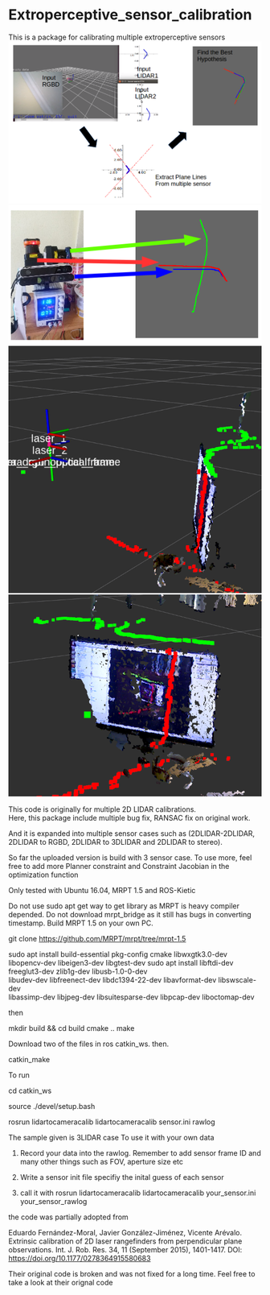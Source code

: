 # Extroperceptive_sensor_calibration
This is a package for calibrating multiple extroperceptive sensors
![alt tag](https://github.com/snakehaihai/Extroperceptive_sensor_calibration/blob/master/output/process.png) 
![alt tag](https://github.com/snakehaihai/Extroperceptive_sensor_calibration/blob/master/output/result.png) 
![alt tag](https://github.com/snakehaihai/Extroperceptive_sensor_calibration/blob/master/output/calibout.png) 
![alt tag](https://github.com/snakehaihai/Extroperceptive_sensor_calibration/blob/master/output/calibout1.png) 

This code is originally for multiple 2D LIDAR calibrations.  
Here, this package include multiple bug fix, RANSAC fix on original work. 

And it is expanded into multiple sensor cases such as 
(2DLIDAR-2DLIDAR,  2DLIDAR to RGBD, 2DLIDAR to 3DLIDAR and 2DLIDAR to stereo).

So far the uploaded version is build with 3 sensor case. To use more, feel free to add more 
Planner constraint and Constraint Jacobian in the optimization function 


Only tested with Ubuntu 16.04, MRPT 1.5 and ROS-Kietic

Do not use sudo apt get way to get library as MRPT is heavy compiler depended.
Do not download mrpt_bridge as it still has bugs in converting timestamp.
Build MRPT 1.5 on your own PC. 

git clone https://github.com/MRPT/mrpt/tree/mrpt-1.5

sudo apt install build-essential pkg-config cmake libwxgtk3.0-dev \
libopencv-dev libeigen3-dev libgtest-dev
sudo apt install libftdi-dev freeglut3-dev zlib1g-dev libusb-1.0-0-dev \
libudev-dev libfreenect-dev libdc1394-22-dev libavformat-dev libswscale-dev \
libassimp-dev libjpeg-dev   libsuitesparse-dev libpcap-dev liboctomap-dev

then 

mkdir build && cd build
cmake ..
make



Download two of the files in ros catkin_ws.
then. 

catkin_make


To run 

cd catkin_ws

source ./devel/setup.bash

rosrun lidartocameracalib lidartocameracalib sensor.ini rawlog

The sample given is 3LIDAR case
To use it with your own data
1. Record your data into the rawlog. Remember to add sensor frame ID and many other things such as FOV, aperture size etc

2. Write a sensor init file specifiy the inital guess of each sensor

3. call it with     rosrun  lidartocameracalib lidartocameracalib your_sensor.ini your_sensor_rawlog





the code was partially adopted from 

Eduardo Fernández-Moral, Javier González-Jiménez, Vicente Arévalo. Extrinsic calibration of 2D laser rangefinders from perpendicular plane observations. Int. J. Rob. Res. 34, 11 (September 2015), 1401-1417. DOI: https://doi.org/10.1177/0278364915580683

Their original code is broken and was not fixed for a long time. Feel free to take a look at their orignal code






